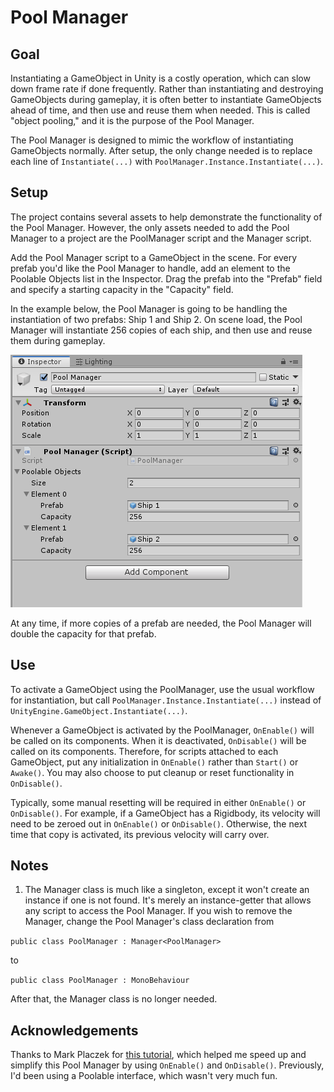 # Pool Manager

## Goal
Instantiating a GameObject in Unity is a costly operation, which can slow down frame rate if done frequently. Rather than instantiating and destroying GameObjects during gameplay, it is often better to instantiate GameObjects ahead of time, and then use and reuse them when needed. This is called "object pooling," and it is the purpose of the Pool Manager.

The Pool Manager is designed to mimic the workflow of instantiating GameObjects normally. After setup, the only change needed is to replace each line of ```Instantiate(...)``` with ```PoolManager.Instance.Instantiate(...)```.


## Setup

The project contains several assets to help demonstrate the functionality of the Pool Manager. However, the only assets needed to add the Pool Manager to a project are the PoolManager script and the Manager script.

Add the Pool Manager script to a GameObject in the scene. For every prefab you'd like the Pool Manager to handle, add an element to the Poolable Objects list in the Inspector. Drag the prefab into the "Prefab" field and specify a starting capacity in the "Capacity" field.

In the example below, the Pool Manager is going to be handling the instantiation of two prefabs: Ship 1 and Ship 2. On scene load, the Pool Manager will instantiate 256 copies of each ship, and then use and reuse them during gameplay.

![The Pool Manager script attached to a GameObject in the scene.](Screenshots/screenshot_01.png)

At any time, if more copies of a prefab are needed, the Pool Manager will double the capacity for that prefab.


## Use

To activate a GameObject using the PoolManager, use the usual workflow for instantiation, but call ```PoolManager.Instance.Instantiate(...)``` instead of ```UnityEngine.GameObject.Instantiate(...)```.

Whenever a GameObject is activated by the PoolManager, ```OnEnable()``` will be called on its components. When it is deactivated, ```OnDisable()``` will be called on its components. Therefore, for scripts attached to each GameObject, put any initialization in ```OnEnable()``` rather than ```Start()``` or ```Awake()```. You may also choose to put cleanup or reset functionality in ```OnDisable()```.

Typically, some manual resetting will be required in either ```OnEnable()``` or ```OnDisable()```. For example, if a GameObject has a Rigidbody, its velocity will need to be zeroed out in ```OnEnable()``` or ```OnDisable()```. Otherwise, the next time that copy is activated, its previous velocity will carry over.


## Notes

1. The Manager class is much like a singleton, except it won't create an instance if one is not found. It's merely an instance-getter that allows any script to access the Pool Manager. If you wish to remove the Manager, change the Pool Manager's class declaration from

```public class PoolManager : Manager<PoolManager>```

to

```public class PoolManager : MonoBehaviour```

After that, the Manager class is no longer needed.


## Acknowledgements

Thanks to Mark Placzek for [this tutorial](https://www.raywenderlich.com/847-object-pooling-in-unity), which helped me speed up and simplify this Pool Manager by using ```OnEnable()``` and ```OnDisable()```. Previously, I'd been using a Poolable interface, which wasn't very much fun.




